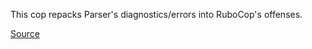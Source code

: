 
This cop repacks Parser's diagnostics/errors
into RuboCop's offenses.

[Source](http://www.rubydoc.info/gems/rubocop/RuboCop/Cop/Lint/Syntax)